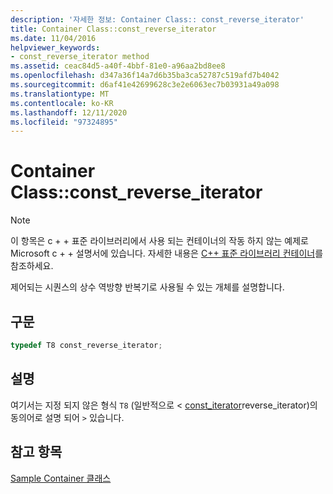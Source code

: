 ```yaml
---
description: '자세한 정보: Container Class:: const_reverse_iterator'
title: Container Class::const_reverse_iterator
ms.date: 11/04/2016
helpviewer_keywords:
- const_reverse_iterator method
ms.assetid: ceac84d5-a40f-4bbf-81e0-a96aa2bd8ee8
ms.openlocfilehash: d347a36f14a7d6b35ba3ca52787c519afd7b4042
ms.sourcegitcommit: d6af41e42699628c3e2e6063ec7b03931a49a098
ms.translationtype: MT
ms.contentlocale: ko-KR
ms.lasthandoff: 12/11/2020
ms.locfileid: "97324895"
---
```

# <a name="container-classconst_reverse_iterator"></a>Container Class::const_reverse_iterator

> [!NOTE]
> 이 항목은 c + + 표준 라이브러리에서 사용 되는 컨테이너의 작동 하지 않는 예제로 Microsoft c + + 설명서에 있습니다. 자세한 내용은 [C++ 표준 라이브러리 컨테이너](../standard-library/stl-containers.md)를 참조하세요.

제어되는 시퀀스의 상수 역방향 반복기로 사용될 수 있는 개체를 설명합니다.

## <a name="syntax"></a>구문

```cpp
typedef T8 const_reverse_iterator;
```

## <a name="remarks"></a>설명

여기서는 지정 되지 않은 형식 `T8` (일반적으로 [](../standard-library/container-class-reverse-iterator.md)  < [const_iterator](../standard-library/container-class-const-iterator.md)reverse_iterator)의 동의어로 설명 되어 `>` 있습니다.

## <a name="see-also"></a>참고 항목

[Sample Container 클래스](../standard-library/sample-container-class.md)
